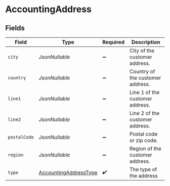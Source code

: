 # AccountingAddress


## Fields

| Field                                                                 | Type                                                                  | Required                                                              | Description                                                           |
| --------------------------------------------------------------------- | --------------------------------------------------------------------- | --------------------------------------------------------------------- | --------------------------------------------------------------------- |
| `city`                                                                | *JsonNullable<String>*                                                | :heavy_minus_sign:                                                    | City of the customer address.                                         |
| `country`                                                             | *JsonNullable<String>*                                                | :heavy_minus_sign:                                                    | Country of the customer address.                                      |
| `line1`                                                               | *JsonNullable<String>*                                                | :heavy_minus_sign:                                                    | Line 1 of the customer address.                                       |
| `line2`                                                               | *JsonNullable<String>*                                                | :heavy_minus_sign:                                                    | Line 2 of the customer address.                                       |
| `postalCode`                                                          | *JsonNullable<String>*                                                | :heavy_minus_sign:                                                    | Postal code or zip code.                                              |
| `region`                                                              | *JsonNullable<String>*                                                | :heavy_minus_sign:                                                    | Region of the customer address.                                       |
| `type`                                                                | [AccountingAddressType](../../models/shared/AccountingAddressType.md) | :heavy_check_mark:                                                    | The type of the address                                               |